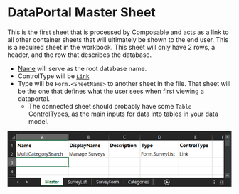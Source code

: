 # DataPortal Master Sheet

This is the first sheet that is processed by Composable and acts as a link to all other container sheets that will ultimately be shown to the end user. This is a required sheet in the workbook. This sheet will only have 2 rows, a header, and the row that describes the database.

- [Name](06.Setting-Details/Name.md) will serve as the root database name.  
- ControlType will be [`Link`](./05.Control-Details/Link.md) 
- Type will be `Form.<SheetName>` to another sheet in the file. That sheet will be the one that defines what the user sees when first viewing a dataportal. 
  - The connected sheet should probably have some `Table` ControlTypes, as the main inputs for data into tables in your data model.

![Master Sheet](./img/MasterSheet.png)

